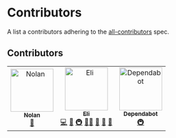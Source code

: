# Contributors

A list a contributors adhering to the [all-contributors](https://allcontributors.org/docs/en/specification) spec.

## Contributors

<!-- ALL-CONTRIBUTORS-LIST:START - Do not remove or modify this section -->
<!-- prettier-ignore-start -->
<!-- markdownlint-disable -->
<table>
  <tbody>
    <tr>
      <td align="center"><a href="https://github.com/NolanBallard5"><img src="https://avatars.githubusercontent.com/u/120744214?v=4?s=100" width="100px;" alt="Nolan"/><br /><sub><b>Nolan</b></sub></a><br /><a href="#design-NolanBallard5" title="Design">🎨</a></td>
      <td align="center"><a href="http://lishaduck.github.io"><img src="https://avatars.githubusercontent.com/u/88557639?v=4?s=100" width="100px;" alt="Eli"/><br /><sub><b>Eli</b></sub></a><br /><a href="https://github.com/PHS-TSA/webmaster-22-23/commits?author=lishaduck" title="Code">💻</a> <a href="https://github.com/PHS-TSA/webmaster-22-23/commits?author=lishaduck" title="Documentation">📖</a> <a href="#infra-lishaduck" title="Infrastructure (Hosting, Build-Tools, etc)">🚇</a> <a href="#mentoring-lishaduck" title="Mentoring">🧑‍🏫</a> <a href="#projectManagement-lishaduck" title="Project Management">📆</a> <a href="#ideas-lishaduck" title="Ideas, Planning, & Feedback">🤔</a> <a href="#maintenance-lishaduck" title="Maintenance">🚧</a></td>
      <td align="center"><a href="https://github.com/features/security"><img src="https://avatars.githubusercontent.com/u/27347476?v=4?s=100" width="100px;" alt="Dependabot"/><br /><sub><b>Dependabot</b></sub></a><br /><a href="#infra-dependabot" title="Infrastructure (Hosting, Build-Tools, etc)">🚇</a></td>
    </tr>
  </tbody>
</table>

<!-- markdownlint-restore -->
<!-- prettier-ignore-end -->

<!-- ALL-CONTRIBUTORS-LIST:END -->
